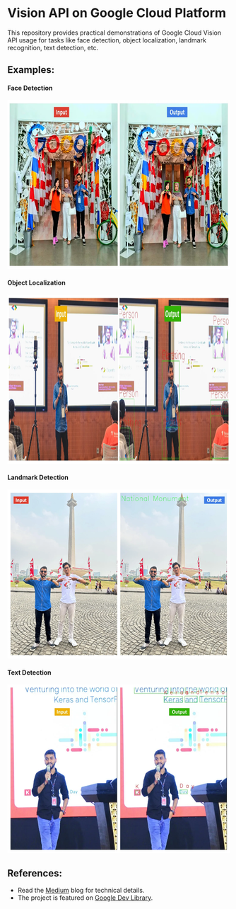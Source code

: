 # Vision API on Google Cloud Platform
This repository provides practical demonstrations of Google Cloud Vision API usage for tasks like face detection, object localization, landmark recognition, text detection, etc.

## Examples:

#### Face Detection
<img src="https://github.com/NSTiwari/Vision-API-on-Google-Cloud-Platform/blob/main/examples/FaceDetection.png" width="785" height="382"/>


#### Object Localization
<img src="https://github.com/NSTiwari/Vision-API-on-Google-Cloud-Platform/blob/main/examples/ObjectLocalization.png" width="785" height="382"/>


#### Landmark Detection
<img src="https://github.com/NSTiwari/Vision-API-on-Google-Cloud-Platform/blob/main/examples/LandmarkDetection.png" width="785" height="382"/>


#### Text Detection
<img src="https://github.com/NSTiwari/Vision-API-on-Google-Cloud-Platform/blob/main/examples/TextDetection.png" width="785" height="382"/>

## References:
- Read the [Medium](https://tiwarinitin1999.medium.com/computer-vision-made-easy-with-google-cloud-vision-api-851f3a9be80e) blog for technical details.
- The project is featured on [Google Dev Library](https://medium.com/google-developer-experts/computer-vision-made-easy-with-google-cloud-vision-api-851f3a9be80e).
